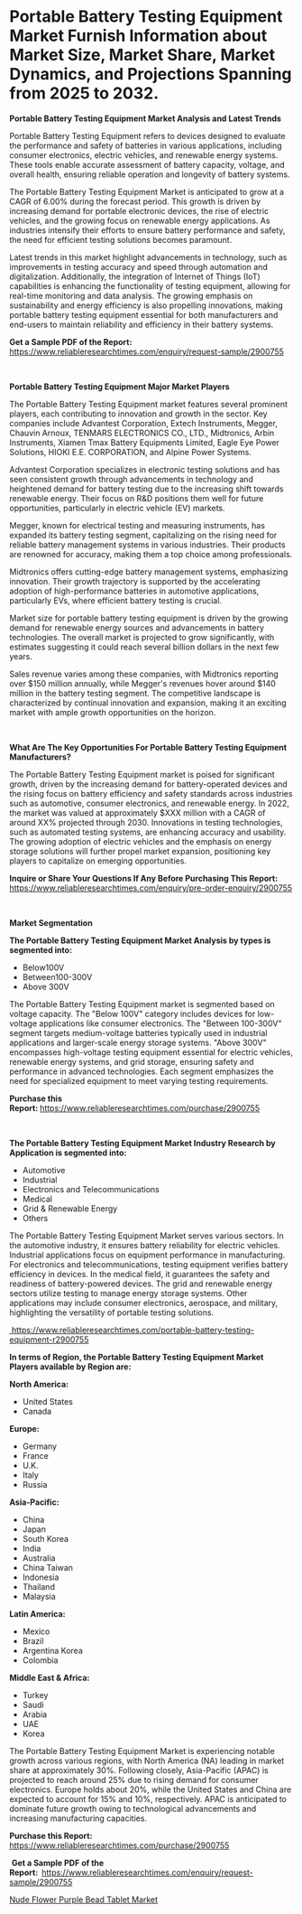 <p><h1>Portable Battery Testing Equipment Market Furnish Information about Market Size, Market Share, Market Dynamics, and Projections Spanning from 2025 to 2032.</h1></p><p><strong>Portable Battery Testing Equipment Market Analysis and Latest Trends</strong></p>
<p><p>Portable Battery Testing Equipment refers to devices designed to evaluate the performance and safety of batteries in various applications, including consumer electronics, electric vehicles, and renewable energy systems. These tools enable accurate assessment of battery capacity, voltage, and overall health, ensuring reliable operation and longevity of battery systems.</p><p>The Portable Battery Testing Equipment Market is anticipated to grow at a CAGR of 6.00% during the forecast period. This growth is driven by increasing demand for portable electronic devices, the rise of electric vehicles, and the growing focus on renewable energy applications. As industries intensify their efforts to ensure battery performance and safety, the need for efficient testing solutions becomes paramount.</p><p>Latest trends in this market highlight advancements in technology, such as improvements in testing accuracy and speed through automation and digitalization. Additionally, the integration of Internet of Things (IoT) capabilities is enhancing the functionality of testing equipment, allowing for real-time monitoring and data analysis. The growing emphasis on sustainability and energy efficiency is also propelling innovations, making portable battery testing equipment essential for both manufacturers and end-users to maintain reliability and efficiency in their battery systems.</p></p>
<p><strong>Get a Sample PDF of the Report:&nbsp;</strong> <a href="https://www.reliableresearchtimes.com/enquiry/request-sample/2900755?utm_campaign=2232&utm_medium=2&utm_source=Github&utm_content=ia&utm_term=16032025&utm_id=portable-battery-testing-equipment">https://www.reliableresearchtimes.com/enquiry/request-sample/2900755</a></p>
<p>&nbsp;</p>
<p><strong>Portable Battery Testing Equipment Major Market Players</strong></p>
<p><p>The Portable Battery Testing Equipment market features several prominent players, each contributing to innovation and growth in the sector. Key companies include Advantest Corporation, Extech Instruments, Megger, Chauvin Arnoux, TENMARS ELECTRONICS CO., LTD., Midtronics, Arbin Instruments, Xiamen Tmax Battery Equipments Limited, Eagle Eye Power Solutions, HIOKI E.E. CORPORATION, and Alpine Power Systems.</p><p>Advantest Corporation specializes in electronic testing solutions and has seen consistent growth through advancements in technology and heightened demand for battery testing due to the increasing shift towards renewable energy. Their focus on R&D positions them well for future opportunities, particularly in electric vehicle (EV) markets.</p><p>Megger, known for electrical testing and measuring instruments, has expanded its battery testing segment, capitalizing on the rising need for reliable battery management systems in various industries. Their products are renowned for accuracy, making them a top choice among professionals.</p><p>Midtronics offers cutting-edge battery management systems, emphasizing innovation. Their growth trajectory is supported by the accelerating adoption of high-performance batteries in automotive applications, particularly EVs, where efficient battery testing is crucial.</p><p>Market size for portable battery testing equipment is driven by the growing demand for renewable energy sources and advancements in battery technologies. The overall market is projected to grow significantly, with estimates suggesting it could reach several billion dollars in the next few years.</p><p>Sales revenue varies among these companies, with Midtronics reporting over $150 million annually, while Megger's revenues hover around $140 million in the battery testing segment. The competitive landscape is characterized by continual innovation and expansion, making it an exciting market with ample growth opportunities on the horizon.</p></p>
<p>&nbsp;</p>
<p><strong>What Are The Key Opportunities For Portable Battery Testing Equipment Manufacturers?</strong></p>
<p><p>The Portable Battery Testing Equipment market is poised for significant growth, driven by the increasing demand for battery-operated devices and the rising focus on battery efficiency and safety standards across industries such as automotive, consumer electronics, and renewable energy. In 2022, the market was valued at approximately $XXX million with a CAGR of around XX% projected through 2030. Innovations in testing technologies, such as automated testing systems, are enhancing accuracy and usability. The growing adoption of electric vehicles and the emphasis on energy storage solutions will further propel market expansion, positioning key players to capitalize on emerging opportunities.</p></p>
<p><strong>Inquire or Share Your Questions If Any Before Purchasing This Report:</strong> <a href="https://www.reliableresearchtimes.com/enquiry/pre-order-enquiry/2900755?utm_campaign=2232&utm_medium=2&utm_source=Github&utm_content=ia&utm_term=16032025&utm_id=portable-battery-testing-equipment">https://www.reliableresearchtimes.com/enquiry/pre-order-enquiry/2900755</a></p>
<p>&nbsp;</p>
<p><strong>Market Segmentation</strong></p>
<p><strong>The Portable Battery Testing Equipment Market Analysis by types is segmented into:</strong></p>
<p><ul><li>Below100V</li><li>Between100-300V</li><li>Above 300V</li></ul></p>
<p><p>The Portable Battery Testing Equipment market is segmented based on voltage capacity. The "Below 100V" category includes devices for low-voltage applications like consumer electronics. The "Between 100-300V" segment targets medium-voltage batteries typically used in industrial applications and larger-scale energy storage systems. "Above 300V" encompasses high-voltage testing equipment essential for electric vehicles, renewable energy systems, and grid storage, ensuring safety and performance in advanced technologies. Each segment emphasizes the need for specialized equipment to meet varying testing requirements.</p></p>
<p><strong>Purchase this Report:&nbsp;</strong><a href="https://www.reliableresearchtimes.com/purchase/2900755?utm_campaign=2232&utm_medium=2&utm_source=Github&utm_content=ia&utm_term=16032025&utm_id=portable-battery-testing-equipment">https://www.reliableresearchtimes.com/purchase/2900755</a></p>
<p>&nbsp;</p>
<p><strong>The Portable Battery Testing Equipment Market Industry Research by Application is segmented into:</strong></p>
<p><ul><li>Automotive</li><li>Industrial</li><li>Electronics and Telecommunications</li><li>Medical</li><li>Grid & Renewable Energy</li><li>Others</li></ul></p>
<p><p>The Portable Battery Testing Equipment Market serves various sectors. In the automotive industry, it ensures battery reliability for electric vehicles. Industrial applications focus on equipment performance in manufacturing. For electronics and telecommunications, testing equipment verifies battery efficiency in devices. In the medical field, it guarantees the safety and readiness of battery-powered devices. The grid and renewable energy sectors utilize testing to manage energy storage systems. Other applications may include consumer electronics, aerospace, and military, highlighting the versatility of portable testing solutions.</p></p>
<p><a href="https://www.reliableresearchtimes.com/portable-battery-testing-equipment-r2900755?utm_campaign=2232&utm_medium=2&utm_source=Github&utm_content=ia&utm_term=16032025&utm_id=portable-battery-testing-equipment">&nbsp;https://www.reliableresearchtimes.com/portable-battery-testing-equipment-r2900755</a></p>
<p><strong>In terms of Region, the Portable Battery Testing Equipment Market Players available by Region are:</strong></p>
<p>
    <p> <strong> North America: </strong>
        <ul>
            <li>United States</li>
            <li>Canada</li>
        </ul>
        </p> 
    <p> <strong> Europe: </strong>
        <ul>
            <li>Germany</li>
            <li>France</li>
            <li>U.K.</li>
            <li>Italy</li>
            <li>Russia</li>
        </ul>
        </p> 
    <p> <strong> Asia-Pacific: </strong>
        <ul>
            <li>China</li>
            <li>Japan</li>
            <li>South Korea</li>
            <li>India</li>
            <li>Australia</li>
            <li>China Taiwan</li>
            <li>Indonesia</li>
            <li>Thailand</li>
            <li>Malaysia</li>
        </ul>
        </p> 
    <p> <strong> Latin America: </strong>
        <ul>
            <li>Mexico</li>
            <li>Brazil</li>
            <li>Argentina Korea</li>
            <li>Colombia</li>
        </ul>
        </p> 
    <p> <strong> Middle East & Africa: </strong>
        <ul>
            <li>Turkey</li>
            <li>Saudi</li>
            <li>Arabia</li>
            <li>UAE</li>
            <li>Korea</li>
        </ul>
    </p>
    </p>
<p><p>The Portable Battery Testing Equipment Market is experiencing notable growth across various regions, with North America (NA) leading in market share at approximately 30%. Following closely, Asia-Pacific (APAC) is projected to reach around 25% due to rising demand for consumer electronics. Europe holds about 20%, while the United States and China are expected to account for 15% and 10%, respectively. APAC is anticipated to dominate future growth owing to technological advancements and increasing manufacturing capacities.</p></p>
<p><strong>Purchase this Report: </strong><a href="https://www.reliableresearchtimes.com/purchase/2900755?utm_campaign=2232&utm_medium=2&utm_source=Github&utm_content=ia&utm_term=16032025&utm_id=portable-battery-testing-equipment">https://www.reliableresearchtimes.com/purchase/2900755</a></p>
<p>&nbsp;<strong>Get a Sample PDF of the Report:&nbsp;&nbsp;</strong><a href="https://www.reliableresearchtimes.com/enquiry/request-sample/2900755?utm_campaign=2232&utm_medium=2&utm_source=Github&utm_content=ia&utm_term=16032025&utm_id=portable-battery-testing-equipment">https://www.reliableresearchtimes.com/enquiry/request-sample/2900755</a></p>
<p><strong></strong></p>
<p><p><a href="https://github.com/sca704osol/Market-Research-Report-List-1/blob/main/nude-flower-purple-bead-tablet-market.md?utm_campaign=2232&utm_medium=2&utm_source=Github&utm_content=ia&utm_term=16032025&utm_id=portable-battery-testing-equipment">Nude Flower Purple Bead Tablet Market</a></p></p>